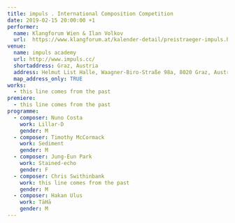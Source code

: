 ```yaml
---
title: impuls . International Composition Competition
date: 2019-02-15 20:00:00 +1
performer:
  name: Klangforum Wien & Ilan Volkov
  url:  https://www.klangforum.at/kalender-detail/preistraeger-impuls.html
venue:
  name: impuls academy
  url: http://www.impuls.cc/
  shortaddress: Graz, Austria
  address: Helmut List Halle, Waagner-Biro-Straße 98a, 8020 Graz, Austria
  map_address_only: TRUE
works:
  - this line comes from the past
premiere:
  - this line comes from the past
programme:
  - composer: Nuno Costa
    work: Lillar-D
    gender: M
  - composer: Timothy McCormack
    work: Sediment
    gender: M
  - composer: Jung-Eun Park
    work: Stained-echo
    gender: F
  - composer: Chris Swithinbank
    work: this line comes from the past
    gender: M
  - composer: Hakan Ulus
    work: TāHā
    gender: M
---
```


